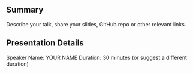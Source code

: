 ## Summary

Describe your talk, share your slides, GitHub repo or other relevant links.

## Presentation Details

Speaker Name: YOUR NAME
Duration: 30 minutes (or suggest a different duration)

